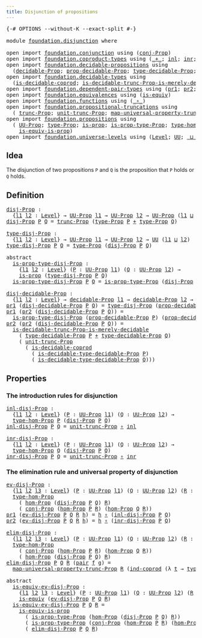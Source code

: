 ```yaml
---
title: Disjunction of propositions
---
```


<pre class="Agda"><a id="53" class="Symbol">{-#</a> <a id="57" class="Keyword">OPTIONS</a> <a id="65" class="Pragma">--without-K</a> <a id="77" class="Pragma">--exact-split</a> <a id="91" class="Symbol">#-}</a>

<a id="96" class="Keyword">module</a> <a id="103" href="foundation.disjunction.html" class="Module">foundation.disjunction</a> <a id="126" class="Keyword">where</a>

<a id="133" class="Keyword">open</a> <a id="138" class="Keyword">import</a> <a id="145" href="foundation.conjunction.html" class="Module">foundation.conjunction</a> <a id="168" class="Keyword">using</a> <a id="174" class="Symbol">(</a><a id="175" href="foundation.conjunction.html#706" class="Function">conj-Prop</a><a id="184" class="Symbol">)</a>
<a id="186" class="Keyword">open</a> <a id="191" class="Keyword">import</a> <a id="198" href="foundation.coproduct-types.html" class="Module">foundation.coproduct-types</a> <a id="225" class="Keyword">using</a> <a id="231" class="Symbol">(</a><a id="232" href="foundation.coproduct-types.html#1182" class="Datatype Operator">_+_</a><a id="235" class="Symbol">;</a> <a id="237" href="foundation.coproduct-types.html#1250" class="InductiveConstructor">inl</a><a id="240" class="Symbol">;</a> <a id="242" href="foundation.coproduct-types.html#1268" class="InductiveConstructor">inr</a><a id="245" class="Symbol">;</a> <a id="247" href="foundation.coproduct-types.html#1287" class="Function">ind-coprod</a><a id="257" class="Symbol">)</a>
<a id="259" class="Keyword">open</a> <a id="264" class="Keyword">import</a> <a id="271" href="foundation.decidable-propositions.html" class="Module">foundation.decidable-propositions</a> <a id="305" class="Keyword">using</a>
  <a id="313" class="Symbol">(</a><a id="314" href="foundation-core.decidable-propositions.html#646" class="Function">decidable-Prop</a><a id="328" class="Symbol">;</a> <a id="330" href="foundation-core.decidable-propositions.html#795" class="Function">prop-decidable-Prop</a><a id="349" class="Symbol">;</a> <a id="351" href="foundation-core.decidable-propositions.html#872" class="Function">type-decidable-Prop</a><a id="370" class="Symbol">;</a> <a id="372" href="foundation-core.decidable-propositions.html#1102" class="Function">is-decidable-type-decidable-Prop</a><a id="404" class="Symbol">)</a>
<a id="406" class="Keyword">open</a> <a id="411" class="Keyword">import</a> <a id="418" href="foundation.decidable-types.html" class="Module">foundation.decidable-types</a> <a id="445" class="Keyword">using</a>
  <a id="453" class="Symbol">(</a><a id="454" href="foundation.decidable-types.html#2949" class="Function">is-decidable-coprod</a><a id="473" class="Symbol">;</a> <a id="475" href="foundation.decidable-types.html#8464" class="Function">is-decidable-trunc-Prop-is-merely-decidable</a><a id="518" class="Symbol">)</a>
<a id="520" class="Keyword">open</a> <a id="525" class="Keyword">import</a> <a id="532" href="foundation.dependent-pair-types.html" class="Module">foundation.dependent-pair-types</a> <a id="564" class="Keyword">using</a> <a id="570" class="Symbol">(</a><a id="571" href="foundation-core.dependent-pair-types.html#605" class="Field">pr1</a><a id="574" class="Symbol">;</a> <a id="576" href="foundation-core.dependent-pair-types.html#617" class="Field">pr2</a><a id="579" class="Symbol">;</a> <a id="581" href="foundation-core.dependent-pair-types.html#588" class="InductiveConstructor">pair</a><a id="585" class="Symbol">)</a>
<a id="587" class="Keyword">open</a> <a id="592" class="Keyword">import</a> <a id="599" href="foundation.equivalences.html" class="Module">foundation.equivalences</a> <a id="623" class="Keyword">using</a> <a id="629" class="Symbol">(</a><a id="630" href="foundation-core.equivalences.html#1556" class="Function">is-equiv</a><a id="638" class="Symbol">)</a>
<a id="640" class="Keyword">open</a> <a id="645" class="Keyword">import</a> <a id="652" href="foundation.functions.html" class="Module">foundation.functions</a> <a id="673" class="Keyword">using</a> <a id="679" class="Symbol">(</a><a id="680" href="foundation-core.functions.html#420" class="Function Operator">_∘_</a><a id="683" class="Symbol">)</a>
<a id="685" class="Keyword">open</a> <a id="690" class="Keyword">import</a> <a id="697" href="foundation.propositional-truncations.html" class="Module">foundation.propositional-truncations</a> <a id="734" class="Keyword">using</a>
  <a id="742" class="Symbol">(</a> <a id="744" href="foundation.propositional-truncations.html#2704" class="Function">trunc-Prop</a><a id="754" class="Symbol">;</a> <a id="756" href="foundation.propositional-truncations.html#2290" class="Function">unit-trunc-Prop</a><a id="771" class="Symbol">;</a> <a id="773" href="foundation.propositional-truncations.html#5410" class="Function">map-universal-property-trunc-Prop</a><a id="806" class="Symbol">)</a>
<a id="808" class="Keyword">open</a> <a id="813" class="Keyword">import</a> <a id="820" href="foundation.propositions.html" class="Module">foundation.propositions</a> <a id="844" class="Keyword">using</a>
  <a id="852" class="Symbol">(</a> <a id="854" href="foundation-core.propositions.html#1393" class="Function">UU-Prop</a><a id="861" class="Symbol">;</a> <a id="863" href="foundation-core.propositions.html#1495" class="Function">type-Prop</a><a id="872" class="Symbol">;</a> <a id="874" href="foundation-core.propositions.html#1309" class="Function">is-prop</a><a id="881" class="Symbol">;</a> <a id="883" href="foundation-core.propositions.html#1562" class="Function">is-prop-type-Prop</a><a id="900" class="Symbol">;</a> <a id="902" href="foundation-core.propositions.html#8476" class="Function">type-hom-Prop</a><a id="915" class="Symbol">;</a> <a id="917" href="foundation-core.propositions.html#8796" class="Function">hom-Prop</a><a id="925" class="Symbol">;</a>
    <a id="931" href="foundation-core.propositions.html#3693" class="Function">is-equiv-is-prop</a><a id="947" class="Symbol">)</a>
<a id="949" class="Keyword">open</a> <a id="954" class="Keyword">import</a> <a id="961" href="foundation.universe-levels.html" class="Module">foundation.universe-levels</a> <a id="988" class="Keyword">using</a> <a id="994" class="Symbol">(</a><a id="995" href="Agda.Primitive.html#597" class="Postulate">Level</a><a id="1000" class="Symbol">;</a> <a id="1002" href="foundation-core.universe-levels.html#235" class="Primitive">UU</a><a id="1004" class="Symbol">;</a> <a id="1006" href="Agda.Primitive.html#810" class="Primitive Operator">_⊔_</a><a id="1009" class="Symbol">)</a>
</pre>
## Idea

The disjunction of two propositions `P` and `Q` is the proposition that `P` holds or `Q` holds.

## Definition

<pre class="Agda"><a id="disj-Prop"></a><a id="1145" href="foundation.disjunction.html#1145" class="Function">disj-Prop</a> <a id="1155" class="Symbol">:</a>
  <a id="1159" class="Symbol">{</a><a id="1160" href="foundation.disjunction.html#1160" class="Bound">l1</a> <a id="1163" href="foundation.disjunction.html#1163" class="Bound">l2</a> <a id="1166" class="Symbol">:</a> <a id="1168" href="Agda.Primitive.html#597" class="Postulate">Level</a><a id="1173" class="Symbol">}</a> <a id="1175" class="Symbol">→</a> <a id="1177" href="foundation-core.propositions.html#1393" class="Function">UU-Prop</a> <a id="1185" href="foundation.disjunction.html#1160" class="Bound">l1</a> <a id="1188" class="Symbol">→</a> <a id="1190" href="foundation-core.propositions.html#1393" class="Function">UU-Prop</a> <a id="1198" href="foundation.disjunction.html#1163" class="Bound">l2</a> <a id="1201" class="Symbol">→</a> <a id="1203" href="foundation-core.propositions.html#1393" class="Function">UU-Prop</a> <a id="1211" class="Symbol">(</a><a id="1212" href="foundation.disjunction.html#1160" class="Bound">l1</a> <a id="1215" href="Agda.Primitive.html#810" class="Primitive Operator">⊔</a> <a id="1217" href="foundation.disjunction.html#1163" class="Bound">l2</a><a id="1219" class="Symbol">)</a>
<a id="1221" href="foundation.disjunction.html#1145" class="Function">disj-Prop</a> <a id="1231" href="foundation.disjunction.html#1231" class="Bound">P</a> <a id="1233" href="foundation.disjunction.html#1233" class="Bound">Q</a> <a id="1235" class="Symbol">=</a> <a id="1237" href="foundation.propositional-truncations.html#2704" class="Function">trunc-Prop</a> <a id="1248" class="Symbol">(</a><a id="1249" href="foundation-core.propositions.html#1495" class="Function">type-Prop</a> <a id="1259" href="foundation.disjunction.html#1231" class="Bound">P</a> <a id="1261" href="foundation.coproduct-types.html#1182" class="Datatype Operator">+</a> <a id="1263" href="foundation-core.propositions.html#1495" class="Function">type-Prop</a> <a id="1273" href="foundation.disjunction.html#1233" class="Bound">Q</a><a id="1274" class="Symbol">)</a>

<a id="type-disj-Prop"></a><a id="1277" href="foundation.disjunction.html#1277" class="Function">type-disj-Prop</a> <a id="1292" class="Symbol">:</a>
  <a id="1296" class="Symbol">{</a><a id="1297" href="foundation.disjunction.html#1297" class="Bound">l1</a> <a id="1300" href="foundation.disjunction.html#1300" class="Bound">l2</a> <a id="1303" class="Symbol">:</a> <a id="1305" href="Agda.Primitive.html#597" class="Postulate">Level</a><a id="1310" class="Symbol">}</a> <a id="1312" class="Symbol">→</a> <a id="1314" href="foundation-core.propositions.html#1393" class="Function">UU-Prop</a> <a id="1322" href="foundation.disjunction.html#1297" class="Bound">l1</a> <a id="1325" class="Symbol">→</a> <a id="1327" href="foundation-core.propositions.html#1393" class="Function">UU-Prop</a> <a id="1335" href="foundation.disjunction.html#1300" class="Bound">l2</a> <a id="1338" class="Symbol">→</a> <a id="1340" href="foundation-core.universe-levels.html#235" class="Primitive">UU</a> <a id="1343" class="Symbol">(</a><a id="1344" href="foundation.disjunction.html#1297" class="Bound">l1</a> <a id="1347" href="Agda.Primitive.html#810" class="Primitive Operator">⊔</a> <a id="1349" href="foundation.disjunction.html#1300" class="Bound">l2</a><a id="1351" class="Symbol">)</a>
<a id="1353" href="foundation.disjunction.html#1277" class="Function">type-disj-Prop</a> <a id="1368" href="foundation.disjunction.html#1368" class="Bound">P</a> <a id="1370" href="foundation.disjunction.html#1370" class="Bound">Q</a> <a id="1372" class="Symbol">=</a> <a id="1374" href="foundation-core.propositions.html#1495" class="Function">type-Prop</a> <a id="1384" class="Symbol">(</a><a id="1385" href="foundation.disjunction.html#1145" class="Function">disj-Prop</a> <a id="1395" href="foundation.disjunction.html#1368" class="Bound">P</a> <a id="1397" href="foundation.disjunction.html#1370" class="Bound">Q</a><a id="1398" class="Symbol">)</a>

<a id="1401" class="Keyword">abstract</a>
  <a id="is-prop-type-disj-Prop"></a><a id="1412" href="foundation.disjunction.html#1412" class="Function">is-prop-type-disj-Prop</a> <a id="1435" class="Symbol">:</a>
    <a id="1441" class="Symbol">{</a><a id="1442" href="foundation.disjunction.html#1442" class="Bound">l1</a> <a id="1445" href="foundation.disjunction.html#1445" class="Bound">l2</a> <a id="1448" class="Symbol">:</a> <a id="1450" href="Agda.Primitive.html#597" class="Postulate">Level</a><a id="1455" class="Symbol">}</a> <a id="1457" class="Symbol">(</a><a id="1458" href="foundation.disjunction.html#1458" class="Bound">P</a> <a id="1460" class="Symbol">:</a> <a id="1462" href="foundation-core.propositions.html#1393" class="Function">UU-Prop</a> <a id="1470" href="foundation.disjunction.html#1442" class="Bound">l1</a><a id="1472" class="Symbol">)</a> <a id="1474" class="Symbol">(</a><a id="1475" href="foundation.disjunction.html#1475" class="Bound">Q</a> <a id="1477" class="Symbol">:</a> <a id="1479" href="foundation-core.propositions.html#1393" class="Function">UU-Prop</a> <a id="1487" href="foundation.disjunction.html#1445" class="Bound">l2</a><a id="1489" class="Symbol">)</a> <a id="1491" class="Symbol">→</a>
    <a id="1497" href="foundation-core.propositions.html#1309" class="Function">is-prop</a> <a id="1505" class="Symbol">(</a><a id="1506" href="foundation.disjunction.html#1277" class="Function">type-disj-Prop</a> <a id="1521" href="foundation.disjunction.html#1458" class="Bound">P</a> <a id="1523" href="foundation.disjunction.html#1475" class="Bound">Q</a><a id="1524" class="Symbol">)</a>
  <a id="1528" href="foundation.disjunction.html#1412" class="Function">is-prop-type-disj-Prop</a> <a id="1551" href="foundation.disjunction.html#1551" class="Bound">P</a> <a id="1553" href="foundation.disjunction.html#1553" class="Bound">Q</a> <a id="1555" class="Symbol">=</a> <a id="1557" href="foundation-core.propositions.html#1562" class="Function">is-prop-type-Prop</a> <a id="1575" class="Symbol">(</a><a id="1576" href="foundation.disjunction.html#1145" class="Function">disj-Prop</a> <a id="1586" href="foundation.disjunction.html#1551" class="Bound">P</a> <a id="1588" href="foundation.disjunction.html#1553" class="Bound">Q</a><a id="1589" class="Symbol">)</a>

<a id="disj-decidable-Prop"></a><a id="1592" href="foundation.disjunction.html#1592" class="Function">disj-decidable-Prop</a> <a id="1612" class="Symbol">:</a> 
  <a id="1617" class="Symbol">{</a><a id="1618" href="foundation.disjunction.html#1618" class="Bound">l1</a> <a id="1621" href="foundation.disjunction.html#1621" class="Bound">l2</a> <a id="1624" class="Symbol">:</a> <a id="1626" href="Agda.Primitive.html#597" class="Postulate">Level</a><a id="1631" class="Symbol">}</a> <a id="1633" class="Symbol">→</a> <a id="1635" href="foundation-core.decidable-propositions.html#646" class="Function">decidable-Prop</a> <a id="1650" href="foundation.disjunction.html#1618" class="Bound">l1</a> <a id="1653" class="Symbol">→</a> <a id="1655" href="foundation-core.decidable-propositions.html#646" class="Function">decidable-Prop</a> <a id="1670" href="foundation.disjunction.html#1621" class="Bound">l2</a> <a id="1673" class="Symbol">→</a> <a id="1675" href="foundation-core.decidable-propositions.html#646" class="Function">decidable-Prop</a> <a id="1690" class="Symbol">(</a><a id="1691" href="foundation.disjunction.html#1618" class="Bound">l1</a> <a id="1694" href="Agda.Primitive.html#810" class="Primitive Operator">⊔</a> <a id="1696" href="foundation.disjunction.html#1621" class="Bound">l2</a><a id="1698" class="Symbol">)</a>
<a id="1700" href="foundation-core.dependent-pair-types.html#605" class="Field">pr1</a> <a id="1704" class="Symbol">(</a><a id="1705" href="foundation.disjunction.html#1592" class="Function">disj-decidable-Prop</a> <a id="1725" href="foundation.disjunction.html#1725" class="Bound">P</a> <a id="1727" href="foundation.disjunction.html#1727" class="Bound">Q</a><a id="1728" class="Symbol">)</a> <a id="1730" class="Symbol">=</a> <a id="1732" href="foundation.disjunction.html#1277" class="Function">type-disj-Prop</a> <a id="1747" class="Symbol">(</a><a id="1748" href="foundation-core.decidable-propositions.html#795" class="Function">prop-decidable-Prop</a> <a id="1768" href="foundation.disjunction.html#1725" class="Bound">P</a><a id="1769" class="Symbol">)</a> <a id="1771" class="Symbol">(</a><a id="1772" href="foundation-core.decidable-propositions.html#795" class="Function">prop-decidable-Prop</a> <a id="1792" href="foundation.disjunction.html#1727" class="Bound">Q</a><a id="1793" class="Symbol">)</a>
<a id="1795" href="foundation-core.dependent-pair-types.html#605" class="Field">pr1</a> <a id="1799" class="Symbol">(</a><a id="1800" href="foundation-core.dependent-pair-types.html#617" class="Field">pr2</a> <a id="1804" class="Symbol">(</a><a id="1805" href="foundation.disjunction.html#1592" class="Function">disj-decidable-Prop</a> <a id="1825" href="foundation.disjunction.html#1825" class="Bound">P</a> <a id="1827" href="foundation.disjunction.html#1827" class="Bound">Q</a><a id="1828" class="Symbol">))</a> <a id="1831" class="Symbol">=</a>
  <a id="1835" href="foundation.disjunction.html#1412" class="Function">is-prop-type-disj-Prop</a> <a id="1858" class="Symbol">(</a><a id="1859" href="foundation-core.decidable-propositions.html#795" class="Function">prop-decidable-Prop</a> <a id="1879" href="foundation.disjunction.html#1825" class="Bound">P</a><a id="1880" class="Symbol">)</a> <a id="1882" class="Symbol">(</a><a id="1883" href="foundation-core.decidable-propositions.html#795" class="Function">prop-decidable-Prop</a> <a id="1903" href="foundation.disjunction.html#1827" class="Bound">Q</a><a id="1904" class="Symbol">)</a>
<a id="1906" href="foundation-core.dependent-pair-types.html#617" class="Field">pr2</a> <a id="1910" class="Symbol">(</a><a id="1911" href="foundation-core.dependent-pair-types.html#617" class="Field">pr2</a> <a id="1915" class="Symbol">(</a><a id="1916" href="foundation.disjunction.html#1592" class="Function">disj-decidable-Prop</a> <a id="1936" href="foundation.disjunction.html#1936" class="Bound">P</a> <a id="1938" href="foundation.disjunction.html#1938" class="Bound">Q</a><a id="1939" class="Symbol">))</a> <a id="1942" class="Symbol">=</a>
  <a id="1946" href="foundation.decidable-types.html#8464" class="Function">is-decidable-trunc-Prop-is-merely-decidable</a>
    <a id="1994" class="Symbol">(</a> <a id="1996" href="foundation-core.decidable-propositions.html#872" class="Function">type-decidable-Prop</a> <a id="2016" href="foundation.disjunction.html#1936" class="Bound">P</a> <a id="2018" href="foundation.coproduct-types.html#1182" class="Datatype Operator">+</a> <a id="2020" href="foundation-core.decidable-propositions.html#872" class="Function">type-decidable-Prop</a> <a id="2040" href="foundation.disjunction.html#1938" class="Bound">Q</a><a id="2041" class="Symbol">)</a>
    <a id="2047" class="Symbol">(</a> <a id="2049" href="foundation.propositional-truncations.html#2290" class="Function">unit-trunc-Prop</a>
      <a id="2071" class="Symbol">(</a> <a id="2073" href="foundation.decidable-types.html#2949" class="Function">is-decidable-coprod</a>
        <a id="2101" class="Symbol">(</a> <a id="2103" href="foundation-core.decidable-propositions.html#1102" class="Function">is-decidable-type-decidable-Prop</a> <a id="2136" href="foundation.disjunction.html#1936" class="Bound">P</a><a id="2137" class="Symbol">)</a>
        <a id="2147" class="Symbol">(</a> <a id="2149" href="foundation-core.decidable-propositions.html#1102" class="Function">is-decidable-type-decidable-Prop</a> <a id="2182" href="foundation.disjunction.html#1938" class="Bound">Q</a><a id="2183" class="Symbol">)))</a>
</pre>
## Properties

### The introduction rules for disjunction

<pre class="Agda"><a id="inl-disj-Prop"></a><a id="2259" href="foundation.disjunction.html#2259" class="Function">inl-disj-Prop</a> <a id="2273" class="Symbol">:</a>
  <a id="2277" class="Symbol">{</a><a id="2278" href="foundation.disjunction.html#2278" class="Bound">l1</a> <a id="2281" href="foundation.disjunction.html#2281" class="Bound">l2</a> <a id="2284" class="Symbol">:</a> <a id="2286" href="Agda.Primitive.html#597" class="Postulate">Level</a><a id="2291" class="Symbol">}</a> <a id="2293" class="Symbol">(</a><a id="2294" href="foundation.disjunction.html#2294" class="Bound">P</a> <a id="2296" class="Symbol">:</a> <a id="2298" href="foundation-core.propositions.html#1393" class="Function">UU-Prop</a> <a id="2306" href="foundation.disjunction.html#2278" class="Bound">l1</a><a id="2308" class="Symbol">)</a> <a id="2310" class="Symbol">(</a><a id="2311" href="foundation.disjunction.html#2311" class="Bound">Q</a> <a id="2313" class="Symbol">:</a> <a id="2315" href="foundation-core.propositions.html#1393" class="Function">UU-Prop</a> <a id="2323" href="foundation.disjunction.html#2281" class="Bound">l2</a><a id="2325" class="Symbol">)</a> <a id="2327" class="Symbol">→</a>
  <a id="2331" href="foundation-core.propositions.html#8476" class="Function">type-hom-Prop</a> <a id="2345" href="foundation.disjunction.html#2294" class="Bound">P</a> <a id="2347" class="Symbol">(</a><a id="2348" href="foundation.disjunction.html#1145" class="Function">disj-Prop</a> <a id="2358" href="foundation.disjunction.html#2294" class="Bound">P</a> <a id="2360" href="foundation.disjunction.html#2311" class="Bound">Q</a><a id="2361" class="Symbol">)</a>
<a id="2363" href="foundation.disjunction.html#2259" class="Function">inl-disj-Prop</a> <a id="2377" href="foundation.disjunction.html#2377" class="Bound">P</a> <a id="2379" href="foundation.disjunction.html#2379" class="Bound">Q</a> <a id="2381" class="Symbol">=</a> <a id="2383" href="foundation.propositional-truncations.html#2290" class="Function">unit-trunc-Prop</a> <a id="2399" href="foundation-core.functions.html#420" class="Function Operator">∘</a> <a id="2401" href="foundation.coproduct-types.html#1250" class="InductiveConstructor">inl</a>

<a id="inr-disj-Prop"></a><a id="2406" href="foundation.disjunction.html#2406" class="Function">inr-disj-Prop</a> <a id="2420" class="Symbol">:</a>
  <a id="2424" class="Symbol">{</a><a id="2425" href="foundation.disjunction.html#2425" class="Bound">l1</a> <a id="2428" href="foundation.disjunction.html#2428" class="Bound">l2</a> <a id="2431" class="Symbol">:</a> <a id="2433" href="Agda.Primitive.html#597" class="Postulate">Level</a><a id="2438" class="Symbol">}</a> <a id="2440" class="Symbol">(</a><a id="2441" href="foundation.disjunction.html#2441" class="Bound">P</a> <a id="2443" class="Symbol">:</a> <a id="2445" href="foundation-core.propositions.html#1393" class="Function">UU-Prop</a> <a id="2453" href="foundation.disjunction.html#2425" class="Bound">l1</a><a id="2455" class="Symbol">)</a> <a id="2457" class="Symbol">(</a><a id="2458" href="foundation.disjunction.html#2458" class="Bound">Q</a> <a id="2460" class="Symbol">:</a> <a id="2462" href="foundation-core.propositions.html#1393" class="Function">UU-Prop</a> <a id="2470" href="foundation.disjunction.html#2428" class="Bound">l2</a><a id="2472" class="Symbol">)</a> <a id="2474" class="Symbol">→</a>
  <a id="2478" href="foundation-core.propositions.html#8476" class="Function">type-hom-Prop</a> <a id="2492" href="foundation.disjunction.html#2458" class="Bound">Q</a> <a id="2494" class="Symbol">(</a><a id="2495" href="foundation.disjunction.html#1145" class="Function">disj-Prop</a> <a id="2505" href="foundation.disjunction.html#2441" class="Bound">P</a> <a id="2507" href="foundation.disjunction.html#2458" class="Bound">Q</a><a id="2508" class="Symbol">)</a>
<a id="2510" href="foundation.disjunction.html#2406" class="Function">inr-disj-Prop</a> <a id="2524" href="foundation.disjunction.html#2524" class="Bound">P</a> <a id="2526" href="foundation.disjunction.html#2526" class="Bound">Q</a> <a id="2528" class="Symbol">=</a> <a id="2530" href="foundation.propositional-truncations.html#2290" class="Function">unit-trunc-Prop</a> <a id="2546" href="foundation-core.functions.html#420" class="Function Operator">∘</a> <a id="2548" href="foundation.coproduct-types.html#1268" class="InductiveConstructor">inr</a>
</pre>
### The elimination rule and universal property of disjunction

<pre class="Agda"><a id="ev-disj-Prop"></a><a id="2629" href="foundation.disjunction.html#2629" class="Function">ev-disj-Prop</a> <a id="2642" class="Symbol">:</a>
  <a id="2646" class="Symbol">{</a><a id="2647" href="foundation.disjunction.html#2647" class="Bound">l1</a> <a id="2650" href="foundation.disjunction.html#2650" class="Bound">l2</a> <a id="2653" href="foundation.disjunction.html#2653" class="Bound">l3</a> <a id="2656" class="Symbol">:</a> <a id="2658" href="Agda.Primitive.html#597" class="Postulate">Level</a><a id="2663" class="Symbol">}</a> <a id="2665" class="Symbol">(</a><a id="2666" href="foundation.disjunction.html#2666" class="Bound">P</a> <a id="2668" class="Symbol">:</a> <a id="2670" href="foundation-core.propositions.html#1393" class="Function">UU-Prop</a> <a id="2678" href="foundation.disjunction.html#2647" class="Bound">l1</a><a id="2680" class="Symbol">)</a> <a id="2682" class="Symbol">(</a><a id="2683" href="foundation.disjunction.html#2683" class="Bound">Q</a> <a id="2685" class="Symbol">:</a> <a id="2687" href="foundation-core.propositions.html#1393" class="Function">UU-Prop</a> <a id="2695" href="foundation.disjunction.html#2650" class="Bound">l2</a><a id="2697" class="Symbol">)</a> <a id="2699" class="Symbol">(</a><a id="2700" href="foundation.disjunction.html#2700" class="Bound">R</a> <a id="2702" class="Symbol">:</a> <a id="2704" href="foundation-core.propositions.html#1393" class="Function">UU-Prop</a> <a id="2712" href="foundation.disjunction.html#2653" class="Bound">l3</a><a id="2714" class="Symbol">)</a> <a id="2716" class="Symbol">→</a>
  <a id="2720" href="foundation-core.propositions.html#8476" class="Function">type-hom-Prop</a>
    <a id="2738" class="Symbol">(</a> <a id="2740" href="foundation-core.propositions.html#8796" class="Function">hom-Prop</a> <a id="2749" class="Symbol">(</a><a id="2750" href="foundation.disjunction.html#1145" class="Function">disj-Prop</a> <a id="2760" href="foundation.disjunction.html#2666" class="Bound">P</a> <a id="2762" href="foundation.disjunction.html#2683" class="Bound">Q</a><a id="2763" class="Symbol">)</a> <a id="2765" href="foundation.disjunction.html#2700" class="Bound">R</a><a id="2766" class="Symbol">)</a>
    <a id="2772" class="Symbol">(</a> <a id="2774" href="foundation.conjunction.html#706" class="Function">conj-Prop</a> <a id="2784" class="Symbol">(</a><a id="2785" href="foundation-core.propositions.html#8796" class="Function">hom-Prop</a> <a id="2794" href="foundation.disjunction.html#2666" class="Bound">P</a> <a id="2796" href="foundation.disjunction.html#2700" class="Bound">R</a><a id="2797" class="Symbol">)</a> <a id="2799" class="Symbol">(</a><a id="2800" href="foundation-core.propositions.html#8796" class="Function">hom-Prop</a> <a id="2809" href="foundation.disjunction.html#2683" class="Bound">Q</a> <a id="2811" href="foundation.disjunction.html#2700" class="Bound">R</a><a id="2812" class="Symbol">))</a>
<a id="2815" href="foundation-core.dependent-pair-types.html#605" class="Field">pr1</a> <a id="2819" class="Symbol">(</a><a id="2820" href="foundation.disjunction.html#2629" class="Function">ev-disj-Prop</a> <a id="2833" href="foundation.disjunction.html#2833" class="Bound">P</a> <a id="2835" href="foundation.disjunction.html#2835" class="Bound">Q</a> <a id="2837" href="foundation.disjunction.html#2837" class="Bound">R</a> <a id="2839" href="foundation.disjunction.html#2839" class="Bound">h</a><a id="2840" class="Symbol">)</a> <a id="2842" class="Symbol">=</a> <a id="2844" href="foundation.disjunction.html#2839" class="Bound">h</a> <a id="2846" href="foundation-core.functions.html#420" class="Function Operator">∘</a> <a id="2848" class="Symbol">(</a><a id="2849" href="foundation.disjunction.html#2259" class="Function">inl-disj-Prop</a> <a id="2863" href="foundation.disjunction.html#2833" class="Bound">P</a> <a id="2865" href="foundation.disjunction.html#2835" class="Bound">Q</a><a id="2866" class="Symbol">)</a>
<a id="2868" href="foundation-core.dependent-pair-types.html#617" class="Field">pr2</a> <a id="2872" class="Symbol">(</a><a id="2873" href="foundation.disjunction.html#2629" class="Function">ev-disj-Prop</a> <a id="2886" href="foundation.disjunction.html#2886" class="Bound">P</a> <a id="2888" href="foundation.disjunction.html#2888" class="Bound">Q</a> <a id="2890" href="foundation.disjunction.html#2890" class="Bound">R</a> <a id="2892" href="foundation.disjunction.html#2892" class="Bound">h</a><a id="2893" class="Symbol">)</a> <a id="2895" class="Symbol">=</a> <a id="2897" href="foundation.disjunction.html#2892" class="Bound">h</a> <a id="2899" href="foundation-core.functions.html#420" class="Function Operator">∘</a> <a id="2901" class="Symbol">(</a><a id="2902" href="foundation.disjunction.html#2406" class="Function">inr-disj-Prop</a> <a id="2916" href="foundation.disjunction.html#2886" class="Bound">P</a> <a id="2918" href="foundation.disjunction.html#2888" class="Bound">Q</a><a id="2919" class="Symbol">)</a>

<a id="elim-disj-Prop"></a><a id="2922" href="foundation.disjunction.html#2922" class="Function">elim-disj-Prop</a> <a id="2937" class="Symbol">:</a>
  <a id="2941" class="Symbol">{</a><a id="2942" href="foundation.disjunction.html#2942" class="Bound">l1</a> <a id="2945" href="foundation.disjunction.html#2945" class="Bound">l2</a> <a id="2948" href="foundation.disjunction.html#2948" class="Bound">l3</a> <a id="2951" class="Symbol">:</a> <a id="2953" href="Agda.Primitive.html#597" class="Postulate">Level</a><a id="2958" class="Symbol">}</a> <a id="2960" class="Symbol">(</a><a id="2961" href="foundation.disjunction.html#2961" class="Bound">P</a> <a id="2963" class="Symbol">:</a> <a id="2965" href="foundation-core.propositions.html#1393" class="Function">UU-Prop</a> <a id="2973" href="foundation.disjunction.html#2942" class="Bound">l1</a><a id="2975" class="Symbol">)</a> <a id="2977" class="Symbol">(</a><a id="2978" href="foundation.disjunction.html#2978" class="Bound">Q</a> <a id="2980" class="Symbol">:</a> <a id="2982" href="foundation-core.propositions.html#1393" class="Function">UU-Prop</a> <a id="2990" href="foundation.disjunction.html#2945" class="Bound">l2</a><a id="2992" class="Symbol">)</a> <a id="2994" class="Symbol">(</a><a id="2995" href="foundation.disjunction.html#2995" class="Bound">R</a> <a id="2997" class="Symbol">:</a> <a id="2999" href="foundation-core.propositions.html#1393" class="Function">UU-Prop</a> <a id="3007" href="foundation.disjunction.html#2948" class="Bound">l3</a><a id="3009" class="Symbol">)</a> <a id="3011" class="Symbol">→</a>
  <a id="3015" href="foundation-core.propositions.html#8476" class="Function">type-hom-Prop</a>
    <a id="3033" class="Symbol">(</a> <a id="3035" href="foundation.conjunction.html#706" class="Function">conj-Prop</a> <a id="3045" class="Symbol">(</a><a id="3046" href="foundation-core.propositions.html#8796" class="Function">hom-Prop</a> <a id="3055" href="foundation.disjunction.html#2961" class="Bound">P</a> <a id="3057" href="foundation.disjunction.html#2995" class="Bound">R</a><a id="3058" class="Symbol">)</a> <a id="3060" class="Symbol">(</a><a id="3061" href="foundation-core.propositions.html#8796" class="Function">hom-Prop</a> <a id="3070" href="foundation.disjunction.html#2978" class="Bound">Q</a> <a id="3072" href="foundation.disjunction.html#2995" class="Bound">R</a><a id="3073" class="Symbol">))</a>
    <a id="3080" class="Symbol">(</a> <a id="3082" href="foundation-core.propositions.html#8796" class="Function">hom-Prop</a> <a id="3091" class="Symbol">(</a><a id="3092" href="foundation.disjunction.html#1145" class="Function">disj-Prop</a> <a id="3102" href="foundation.disjunction.html#2961" class="Bound">P</a> <a id="3104" href="foundation.disjunction.html#2978" class="Bound">Q</a><a id="3105" class="Symbol">)</a> <a id="3107" href="foundation.disjunction.html#2995" class="Bound">R</a><a id="3108" class="Symbol">)</a>
<a id="3110" href="foundation.disjunction.html#2922" class="Function">elim-disj-Prop</a> <a id="3125" href="foundation.disjunction.html#3125" class="Bound">P</a> <a id="3127" href="foundation.disjunction.html#3127" class="Bound">Q</a> <a id="3129" href="foundation.disjunction.html#3129" class="Bound">R</a> <a id="3131" class="Symbol">(</a><a id="3132" href="foundation-core.dependent-pair-types.html#588" class="InductiveConstructor">pair</a> <a id="3137" href="foundation.disjunction.html#3137" class="Bound">f</a> <a id="3139" href="foundation.disjunction.html#3139" class="Bound">g</a><a id="3140" class="Symbol">)</a> <a id="3142" class="Symbol">=</a>
  <a id="3146" href="foundation.propositional-truncations.html#5410" class="Function">map-universal-property-trunc-Prop</a> <a id="3180" href="foundation.disjunction.html#3129" class="Bound">R</a> <a id="3182" class="Symbol">(</a><a id="3183" href="foundation.coproduct-types.html#1287" class="Function">ind-coprod</a> <a id="3194" class="Symbol">(λ</a> <a id="3197" href="foundation.disjunction.html#3197" class="Bound">t</a> <a id="3199" class="Symbol">→</a> <a id="3201" href="foundation-core.propositions.html#1495" class="Function">type-Prop</a> <a id="3211" href="foundation.disjunction.html#3129" class="Bound">R</a><a id="3212" class="Symbol">)</a> <a id="3214" href="foundation.disjunction.html#3137" class="Bound">f</a> <a id="3216" href="foundation.disjunction.html#3139" class="Bound">g</a><a id="3217" class="Symbol">)</a>

<a id="3220" class="Keyword">abstract</a>
  <a id="is-equiv-ev-disj-Prop"></a><a id="3231" href="foundation.disjunction.html#3231" class="Function">is-equiv-ev-disj-Prop</a> <a id="3253" class="Symbol">:</a>
    <a id="3259" class="Symbol">{</a><a id="3260" href="foundation.disjunction.html#3260" class="Bound">l1</a> <a id="3263" href="foundation.disjunction.html#3263" class="Bound">l2</a> <a id="3266" href="foundation.disjunction.html#3266" class="Bound">l3</a> <a id="3269" class="Symbol">:</a> <a id="3271" href="Agda.Primitive.html#597" class="Postulate">Level</a><a id="3276" class="Symbol">}</a> <a id="3278" class="Symbol">(</a><a id="3279" href="foundation.disjunction.html#3279" class="Bound">P</a> <a id="3281" class="Symbol">:</a> <a id="3283" href="foundation-core.propositions.html#1393" class="Function">UU-Prop</a> <a id="3291" href="foundation.disjunction.html#3260" class="Bound">l1</a><a id="3293" class="Symbol">)</a> <a id="3295" class="Symbol">(</a><a id="3296" href="foundation.disjunction.html#3296" class="Bound">Q</a> <a id="3298" class="Symbol">:</a> <a id="3300" href="foundation-core.propositions.html#1393" class="Function">UU-Prop</a> <a id="3308" href="foundation.disjunction.html#3263" class="Bound">l2</a><a id="3310" class="Symbol">)</a> <a id="3312" class="Symbol">(</a><a id="3313" href="foundation.disjunction.html#3313" class="Bound">R</a> <a id="3315" class="Symbol">:</a> <a id="3317" href="foundation-core.propositions.html#1393" class="Function">UU-Prop</a> <a id="3325" href="foundation.disjunction.html#3266" class="Bound">l3</a><a id="3327" class="Symbol">)</a> <a id="3329" class="Symbol">→</a>
    <a id="3335" href="foundation-core.equivalences.html#1556" class="Function">is-equiv</a> <a id="3344" class="Symbol">(</a><a id="3345" href="foundation.disjunction.html#2629" class="Function">ev-disj-Prop</a> <a id="3358" href="foundation.disjunction.html#3279" class="Bound">P</a> <a id="3360" href="foundation.disjunction.html#3296" class="Bound">Q</a> <a id="3362" href="foundation.disjunction.html#3313" class="Bound">R</a><a id="3363" class="Symbol">)</a>
  <a id="3367" href="foundation.disjunction.html#3231" class="Function">is-equiv-ev-disj-Prop</a> <a id="3389" href="foundation.disjunction.html#3389" class="Bound">P</a> <a id="3391" href="foundation.disjunction.html#3391" class="Bound">Q</a> <a id="3393" href="foundation.disjunction.html#3393" class="Bound">R</a> <a id="3395" class="Symbol">=</a>
    <a id="3401" href="foundation-core.propositions.html#3693" class="Function">is-equiv-is-prop</a>
      <a id="3424" class="Symbol">(</a> <a id="3426" href="foundation-core.propositions.html#1562" class="Function">is-prop-type-Prop</a> <a id="3444" class="Symbol">(</a><a id="3445" href="foundation-core.propositions.html#8796" class="Function">hom-Prop</a> <a id="3454" class="Symbol">(</a><a id="3455" href="foundation.disjunction.html#1145" class="Function">disj-Prop</a> <a id="3465" href="foundation.disjunction.html#3389" class="Bound">P</a> <a id="3467" href="foundation.disjunction.html#3391" class="Bound">Q</a><a id="3468" class="Symbol">)</a> <a id="3470" href="foundation.disjunction.html#3393" class="Bound">R</a><a id="3471" class="Symbol">))</a>
      <a id="3480" class="Symbol">(</a> <a id="3482" href="foundation-core.propositions.html#1562" class="Function">is-prop-type-Prop</a> <a id="3500" class="Symbol">(</a><a id="3501" href="foundation.conjunction.html#706" class="Function">conj-Prop</a> <a id="3511" class="Symbol">(</a><a id="3512" href="foundation-core.propositions.html#8796" class="Function">hom-Prop</a> <a id="3521" href="foundation.disjunction.html#3389" class="Bound">P</a> <a id="3523" href="foundation.disjunction.html#3393" class="Bound">R</a><a id="3524" class="Symbol">)</a> <a id="3526" class="Symbol">(</a><a id="3527" href="foundation-core.propositions.html#8796" class="Function">hom-Prop</a> <a id="3536" href="foundation.disjunction.html#3391" class="Bound">Q</a> <a id="3538" href="foundation.disjunction.html#3393" class="Bound">R</a><a id="3539" class="Symbol">)))</a>
      <a id="3549" class="Symbol">(</a> <a id="3551" href="foundation.disjunction.html#2922" class="Function">elim-disj-Prop</a> <a id="3566" href="foundation.disjunction.html#3389" class="Bound">P</a> <a id="3568" href="foundation.disjunction.html#3391" class="Bound">Q</a> <a id="3570" href="foundation.disjunction.html#3393" class="Bound">R</a><a id="3571" class="Symbol">)</a>
</pre>